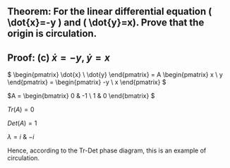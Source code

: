 ## Theorem: For the linear differential equation \( \dot{x}=-y \) and \( \dot{y}=x). Prove that the origin is circulation.


## Proof: **(c)** $\dot{x} = -y$, $\dot{y} = x$

$
\begin{pmatrix} 
\dot{x} \\
\dot{y} 
\end{pmatrix} = 
A
\begin{pmatrix} 
x \\
y 
\end{pmatrix} = 
\begin{pmatrix} 
-y \\
x 
\end{pmatrix}
$

$A = \begin{bmatrix} 0 & -1 \\ 1 & 0 \end{bmatrix} $

$Tr(A) = 0$

$Det(A) = 1$

$\lambda = i$ & $-i$


Hence, according to the Tr-Det phase diagram, this is an example of circulation. 
